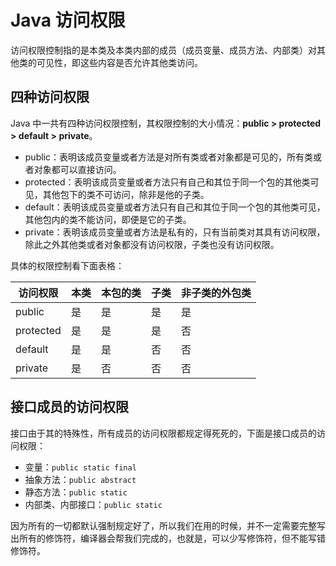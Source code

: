 # Java 访问权限

访问权限控制指的是本类及本类内部的成员（成员变量、成员方法、内部类）对其他类的可见性，即这些内容是否允许其他类访问。

## 四种访问权限

Java 中一共有四种访问权限控制，其权限控制的大小情况：**public > protected > default > private**。

- public：表明该成员变量或者方法是对所有类或者对象都是可见的，所有类或者对象都可以直接访问。
- protected：表明该成员变量或者方法只有自己和其位于同一个包的其他类可见，其他包下的类不可访问，除非是他的子类。
- default：表明该成员变量或者方法只有自己和其位于同一个包的其他类可见，其他包内的类不能访问，即便是它的子类。
- private：表明该成员变量或者方法是私有的，只有当前类对其具有访问权限，除此之外其他类或者对象都没有访问权限，子类也没有访问权限。

具体的权限控制看下面表格：

| 访问权限  | 本类 | 本包的类 | 子类 | 非子类的外包类 |
| --------- | ---- | -------- | ---- | -------------- |
| public    | 是   | 是       | 是   | 是             |
| protected | 是   | 是       | 是   | 否             |
| default   | 是   | 是       | 否   | 否             |
| private   | 是   | 否       | 否   | 否             |

## 接口成员的访问权限

接口由于其的特殊性，所有成员的访问权限都规定得死死的，下面是接口成员的访问权限：

- 变量：`public static final`
- 抽象方法：`public abstract`
- 静态方法：`public static`
- 内部类、内部接口：`public static`

因为所有的一切都默认强制规定好了，所以我们在用的时候，并不一定需要完整写出所有的修饰符，编译器会帮我们完成的，也就是，可以少写修饰符，但不能写错修饰符。
